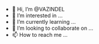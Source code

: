 - 👋 Hi, I’m @VAZINDEL
- 👀 I’m interested in ...
- 🌱 I’m currently learning ...
- 💞️ I’m looking to collaborate on ...
- 📫 How to reach me ...

<!---
VAZINDEL/VAZINDEL is a ✨ special ✨ repository because its `README.md` (this file) appears on your GitHub profile.
You can click the Preview link to take a look at your changes.
--->
